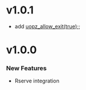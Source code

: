# v1.0.1
 - add [uopz_allow_exit(true);](https://www.php.net/manual/en/function.uopz-allow-exit.php);

# v1.0.0

### New Features

 - Rserve integration

